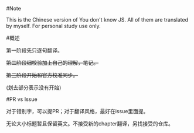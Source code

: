 #Note

This is the Chinese version of You don't know JS. All of them are translated by myself. For personal study use only. 

#概述

第一阶段先只逐句翻译。

~~第二阶段细校验加上自己的理解，笔记。~~

~~第三阶段开始和官方校准同步。~~

(划去部分表示没有开始)

#PR vs Issue

对于错别字，可以提PR；对于翻译风格，最好在issue里面提。

无论大小标题暂且保留英文。不接受新的chapter翻译，另找接受的仓库。





